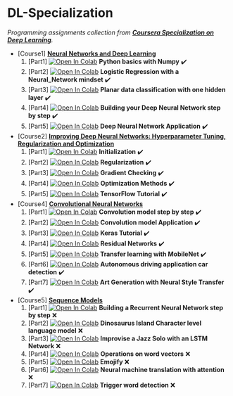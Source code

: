 # DL-Specialization

_Programming assignments collection from [**Coursera Specialization on Deep Learning**](https://www.coursera.org/specializations/deep-learning)._

- [Course1] [**Neural Networks and Deep Learning**](https://www.coursera.org/learn/neural-networks-deep-learning)
    1. [Part1] [![Open In Colab](https://colab.research.google.com/assets/colab-badge.svg)](https://colab.research.google.com/github/damianiRiccardo90/DL-Specialization/blob/master/C1-Neural_Networks_and_Deep_Learning/W2-Neural_Networks_Basics/Python_Basics_With_Numpy_v3a.ipynb) **Python basics with Numpy** :heavy_check_mark:
    2. [Part2] [![Open In Colab](https://colab.research.google.com/assets/colab-badge.svg)](https://colab.research.google.com/github/damianiRiccardo90/DL-Specialization/blob/master/C1-Neural_Networks_and_Deep_Learning/W2-Neural_Networks_Basics/Logistic_Regression_with_a_Neural_Network_mindset_v6a.ipynb) **Logistic Regression with a Neural_Network mindset** :heavy_check_mark:
    3. [Part3] [![Open In Colab](https://colab.research.google.com/assets/colab-badge.svg)](https://colab.research.google.com/github/damianiRiccardo90/DL-Specialization/blob/master/C1-Neural_Networks_and_Deep_Learning/W3-Shallow_Neural_Networks/Planar_data_classification_with_onehidden_layer_v6c.ipynb) **Planar data classification with one hidden layer** :heavy_check_mark:
    4. [Part4] [![Open In Colab](https://colab.research.google.com/assets/colab-badge.svg)](https://colab.research.google.com/github/damianiRiccardo90/DL-Specialization/blob/master/C1-Neural_Networks_and_Deep_Learning/W4-Deep_Neural_Networks/Building_your_Deep_Neural_Network_Step_by_Step_v8a.ipynb) **Building your Deep Neural Network step by step** :heavy_check_mark:
    5. [Part5] [![Open In Colab](https://colab.research.google.com/assets/colab-badge.svg)](https://colab.research.google.com/github/damianiRiccardo90/DL-Specialization/blob/master/C1-Neural_Networks_and_Deep_Learning/W4-Deep_Neural_Networks/Deep_Neural_Network_Application_v8.ipynb) **Deep Neural Network Application** :heavy_check_mark:
- [Course2] [**Improving Deep Neural Networks: Hyperparameter Tuning, Regularization and Optimization**](https://www.coursera.org/learn/deep-neural-network)
    1. [Part1] [![Open In Colab](https://colab.research.google.com/assets/colab-badge.svg)](https://colab.research.google.com/github/damianiRiccardo90/DL-Specialization/blob/master/C2-Improving_Deep_Neural_Networks/W1-Practical_aspects_of_Deep_Learning/Initialization.ipynb) **Initialization** :heavy_check_mark:
    2. [Part2] [![Open In Colab](https://colab.research.google.com/assets/colab-badge.svg)](https://colab.research.google.com/github/damianiRiccardo90/DL-Specialization/blob/master/C2-Improving_Deep_Neural_Networks/W1-Practical_aspects_of_Deep_Learning/Regularization_v2a.ipynb) **Regularization** :heavy_check_mark:
    3. [Part3] [![Open In Colab](https://colab.research.google.com/assets/colab-badge.svg)](https://colab.research.google.com/github/damianiRiccardo90/DL-Specialization/blob/master/C2-Improving_Deep_Neural_Networks/W1-Practical_aspects_of_Deep_Learning/Gradient_Checking_v1.ipynb) **Gradient Checking** :heavy_check_mark:
    4. [Part4] [![Open In Colab](https://colab.research.google.com/assets/colab-badge.svg)](https://colab.research.google.com/github/damianiRiccardo90/DL-Specialization/blob/master/C2-Improving_Deep_Neural_Networks/W2-Optimization_algorithms/Optimization_methods_v1b.ipynb) **Optimization Methods** :heavy_check_mark:
    5. [Part5] [![Open In Colab](https://colab.research.google.com/assets/colab-badge.svg)](https://colab.research.google.com/github/damianiRiccardo90/DL-Specialization/blob/master/C2-Improving_Deep_Neural_Networks/W3-Hyperparameter_tuning_Batch_Normalization_and_Programming_Frameworks/TensorFlow_Tutorial_v3b.ipynb) **TensorFlow Tutorial** :heavy_check_mark:
- [Course4] [**Convolutional Neural Networks**](https://www.coursera.org/learn/convolutional-neural-networks)
    1. [Part1] [![Open In Colab](https://colab.research.google.com/assets/colab-badge.svg)](https://colab.research.google.com/github/damianiRiccardo90/DL-Specialization/blob/master/C4-Convolutional_Neural_Networks/W1-Foundations_of_Convolutional_Neural_Networks/Convolution_model_Step_by_Step_v2a.ipynb) **Convolution model step by step** :heavy_check_mark:
    2. [Part2] [![Open In Colab](https://colab.research.google.com/assets/colab-badge.svg)](https://colab.research.google.com/github/damianiRiccardo90/DL-Specialization/blob/master/C4-Convolutional_Neural_Networks/W1-Foundations_of_Convolutional_Neural_Networks/Convolution_model_Application_v1a.ipynb) **Convolution model Application** :heavy_check_mark:
    3. [Part3] [![Open In Colab](https://colab.research.google.com/assets/colab-badge.svg)](https://colab.research.google.com/github/damianiRiccardo90/DL-Specialization/blob/master/C4-Convolutional_Neural_Networks/W2-Deep_convolutional_models_case_studies/Keras_Tutorial_v2a.ipynb) **Keras Tutorial** :heavy_check_mark:
    4. [Part4] [![Open In Colab](https://colab.research.google.com/assets/colab-badge.svg)](https://colab.research.google.com/github/damianiRiccardo90/DL-Specialization/blob/master/C4-Convolutional_Neural_Networks/W2-Deep_convolutional_models_case_studies/Residual_Networks.ipynb) **Residual Networks** :heavy_check_mark:
    5. [Part5] [![Open In Colab](https://colab.research.google.com/assets/colab-badge.svg)](https://colab.research.google.com/github/damianiRiccardo90/DL-Specialization/blob/master/C4-Convolutional_Neural_Networks/W2-Deep_convolutional_models_case_studies/Transfer_learning_with_MobileNet_v1.ipynb) **Transfer learning with MobileNet** :heavy_check_mark:
    6. [Part6] [![Open In Colab](https://colab.research.google.com/assets/colab-badge.svg)](https://colab.research.google.com/github/damianiRiccardo90/DL-Specialization/blob/master/C4-Convolutional_Neural_Networks/W3-Object_detection/Autonomous_driving_application_Car_detection.ipynb) **Autonomous driving application car detection** :heavy_check_mark:
    7. [Part7] [![Open In Colab](https://colab.research.google.com/assets/colab-badge.svg)](https://colab.research.google.com/github/damianiRiccardo90/DL-Specialization/blob/master/C4-Convolutional_Neural_Networks/W4-Special_applications_Face_recognition_and_Neural_style_transfer/Art_Generation_with_Neural_Style_Transfer_v3a.ipynb) **Art Generation with Neural Style Transfer** :heavy_check_mark:
- [Course5] [**Sequence Models**](https://www.coursera.org/learn/nlp-sequence-models)
    1. [Part1] [![Open In Colab](https://colab.research.google.com/assets/colab-badge.svg)](https://colab.research.google.com/github/damianiRiccardo90/DL-Specialization/blob/master/C5-Sequence_Models/W1-Recurrent_Neural_Networks/Building_a_Recurrent_Neural_Network_Step_by_Step_v3b.ipynb) **Building a Recurrent Neural Network step by step** :x:
    2. [Part2] [![Open In Colab](https://colab.research.google.com/assets/colab-badge.svg)](https://colab.research.google.com/github/damianiRiccardo90/DL-Specialization/blob/master/C5-Sequence_Models/W1-Recurrent_Neural_Networks/Dinosaurus_Island_Character_level_language_model_final_v3b.ipynb) **Dinosaurus Island Character level language model** :x:
    3. [Part3] [![Open In Colab](https://colab.research.google.com/assets/colab-badge.svg)](https://colab.research.google.com/github/damianiRiccardo90/DL-Specialization/blob/master/C5-Sequence_Models/W1-Recurrent_Neural_Networks/Improvise_a_Jazz_Solo_with_an_LSTM_Network_v3a.ipynb) **Improvise a Jazz Solo with an LSTM Network** :x:
    4. [Part4] [![Open In Colab](https://colab.research.google.com/assets/colab-badge.svg)](https://colab.research.google.com/github/damianiRiccardo90/DL-Specialization/blob/master/C5-Sequence_Models/W2-Natural_Language_Processing_and_Word_Embeddings/Operations_on_word_vectors_v2a.ipynb) **Operations on word vectors** :x:
    5. [Part5] [![Open In Colab](https://colab.research.google.com/assets/colab-badge.svg)](https://colab.research.google.com/github/damianiRiccardo90/DL-Specialization/blob/master/C5-Sequence_Models/W2-Natural_Language_Processing_and_Word_Embeddings/Emojify_v2a.ipynb) **Emojify** :x:
    6. [Part6] [![Open In Colab](https://colab.research.google.com/assets/colab-badge.svg)](https://colab.research.google.com/github/damianiRiccardo90/DL-Specialization/blob/master/C5-Sequence_Models/W3-Sequence_models_and_Attention_mechanism/Neural_machine_translation_with_attention_v4a.ipynb) **Neural machine translation with attention** :x:
    7. [Part7] [![Open In Colab](https://colab.research.google.com/assets/colab-badge.svg)](https://colab.research.google.com/github/damianiRiccardo90/DL-Specialization/blob/master/C5-Sequence_Models/W3-Sequence_models_and_Attention_mechanism/Trigger_word_detection_v1a.ipynb) **Trigger word detection** :x:
